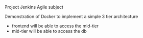Project Jenkins Agile subject

Demonstration of Docker to implement a simple 3 tier architecture

* frontend will be able to access the mid-tier
* mid-tier will be able to access the db

